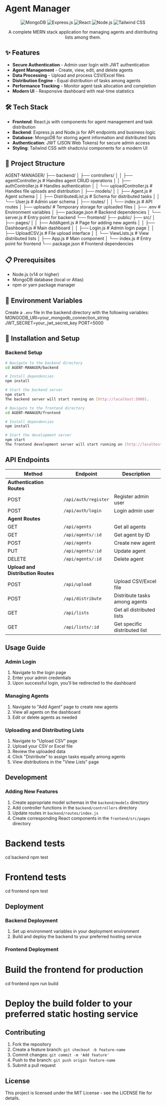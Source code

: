 # Agent Manager

<div align="center">
  <img src="https://img.shields.io/badge/MongoDB-4EA94B?style=for-the-badge&logo=mongodb&logoColor=white" alt="MongoDB" />
  <img src="https://img.shields.io/badge/Express.js-404D59?style=for-the-badge" alt="Express.js" />
  <img src="https://img.shields.io/badge/React-20232A?style=for-the-badge&logo=react&logoColor=61DAFB" alt="React" />
  <img src="https://img.shields.io/badge/Node.js-43853D?style=for-the-badge&logo=node.js&logoColor=white" alt="Node.js" />
  <img src="https://img.shields.io/badge/Tailwind_CSS-38B2AC?style=for-the-badge&logo=tailwind-css&logoColor=white" alt="Tailwind CSS" />
</div>

<p align="center">A complete MERN stack application for managing agents and distributing lists among them.</p>

## ✨ Features

- **Secure Authentication** - Admin user login with JWT authentication
- **Agent Management** - Create, view, edit, and delete agents
- **Data Processing** - Upload and process CSV/Excel files
- **Distribution Engine** - Equal distribution of tasks among agents
- **Performance Tracking** - Monitor agent task allocation and completion
- **Modern UI** - Responsive dashboard with real-time statistics

## 🛠️ Tech Stack

- **Frontend**: React.js with components for agent management and task distribution
- **Backend**: Express.js and Node.js for API endpoints and business logic
- **Database**: MongoDB for storing agent information and distributed lists
- **Authentication**: JWT (JSON Web Tokens) for secure admin access
- **Styling**: Tailwind CSS with shadcn/ui components for a modern UI

## 📂 Project Structure
AGENT-MANAGER/
├── backend/
│   ├── controllers/
│   │   ├── agentController.js   # Handles agent CRUD operations
│   │   ├── authController.js    # Handles authentication
│   │   └── uploadController.js  # Handles file uploads and distribution
│   ├── models/
│   │   ├── Agent.js             # Agent schema
│   │   ├── DistributedList.js   # Schema for distributed tasks
│   │   └── User.js              # Admin user schema
│   ├── routes/
│   │   └── index.js             # API routes
│   ├── uploads/                 # Temporary storage for uploaded files
│   ├── .env                     # Environment variables
│   ├── package.json             # Backend dependencies
│   └── server.js                # Entry point for backend
└── frontend/
├── public/
├── src/
│   ├── pages/
│   │   ├── AddAgent.js      # Page for adding new agents
│   │   ├── Dashboard.js     # Main dashboard
│   │   ├── Login.js         # Admin login page
│   │   ├── UploadCSV.js     # File upload interface
│   │   └── ViewLists.js     # View distributed lists
│   ├── App.js               # Main component
│   └── index.js             # Entry point for frontend
└── package.json             # Frontend dependencies


## 📋 Prerequisites

- Node.js (v14 or higher)
- MongoDB database (local or Atlas)
- npm or yarn package manager

## 🔧 Environment Variables

Create a `.env` file in the backend directory with the following variables:
MONGODB_URI=your_mongodb_connection_string
JWT_SECRET=your_jwt_secret_key
PORT=5000


## 🚀 Installation and Setup

### Backend Setup

```bash
# Navigate to the backend directory
cd AGENT-MANAGER/backend

# Install dependencies
npm install

# Start the backend server
npm start
The backend server will start running on [http://localhost:5000].

# Navigate to the frontend directory
cd AGENT-MANAGER/frontend

# Install dependencies
npm install

# Start the development server
npm start
The frontend development server will start running on [http://localhost:3000]
```

## API Endpoints

| Method | Endpoint | Description
|-----|-----|-----
| **Authentication Routes**
| POST | `/api/auth/register` | Register admin user
| POST | `/api/auth/login` | Login admin user
| **Agent Routes**
| GET | `/api/agents` | Get all agents
| GET | `/api/agents/:id` | Get agent by ID
| POST | `/api/agents` | Create new agent
| PUT | `/api/agents/:id` | Update agent
| DELETE | `/api/agents/:id` | Delete agent
| **Upload and Distribution Routes**
| POST | `/api/upload` | Upload CSV/Excel file
| POST | `/api/distribute` | Distribute tasks among agents
| GET | `/api/lists` | Get all distributed lists
| GET | `/api/lists/:id` | Get specific distributed list

## Usage Guide

### Admin Login

1. Navigate to the login page
2. Enter your admin credentials
3. Upon successful login, you'll be redirected to the dashboard


### Managing Agents

1. Navigate to "Add Agent" page to create new agents
2. View all agents on the dashboard
3. Edit or delete agents as needed


### Uploading and Distributing Lists

1. Navigate to "Upload CSV" page
2. Upload your CSV or Excel file
3. Review the uploaded data
4. Click "Distribute" to assign tasks equally among agents
5. View distributions in the "View Lists" page

## Development

### Adding New Features

1. Create appropriate model schemas in the `backend/models` directory
2. Add controller functions in the `backend/controllers` directory
3. Update routes in `backend/routes/index.js`
4. Create corresponding React components in the `frontend/src/pages` directory

# Backend tests
cd backend
npm test

# Frontend tests
cd frontend
npm test

## Deployment

### Backend Deployment

1. Set up environment variables in your deployment environment
2. Build and deploy the backend to your preferred hosting service

### Frontend Deployment

# Build the frontend for production
cd frontend
npm run build

# Deploy the build folder to your preferred static hosting service

## Contributing

1. Fork the repository
2. Create a feature branch: `git checkout -b feature-name`
3. Commit changes: `git commit -m 'Add feature'`
4. Push to the branch: `git push origin feature-name`
5. Submit a pull request

## License

This project is licensed under the MIT License - see the LICENSE file for details.
